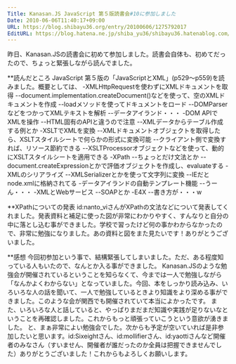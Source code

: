 ```yaml
---
Title: Kanasan.JS JavaScript 第５版読書会#10に参加しました
Date: 2010-06-06T11:40:17+09:00
URL: https://blog.shibayu36.org/entry/20100606/1275792017
EditURL: https://blog.hatena.ne.jp/shiba_yu36/shibayu36.hatenablog.com/atom/entry/12704591929888039193
---
```


昨日、Kanasan.JSの読書会に初めて参加しました。読書会自体も、初めてだったので、ちょっと緊張しながら読んでました。

**読んだところ
JavaScript 第５版の「JavaScriptとXML」(p529〜p559)を読みました。概要としては、
-XMLHttpRequestを使わずにXMLドキュメントを取得
--document.implementation.createDocument()などを使って、空のXMLドキュメントを作成
--loadメソッドを使ってドキュメントをロード
--DOMParserなどをつかってXMLテキストを解析
--データアイランド・・・
-DOM APIでXMLを操作
--HTML固有のAPIと違うので注意
--XMLデータからテーブル作成する例とか
-XSLTでXMLを変換
--XMLドキュメントオブジェクトを取得したら、XSLTスタイルシートで何らかの形式に変換可能
--クライアント側で変換すれば、リソース節約できる
--XSLTProcessorオブジェクトなどを使って、動的にXSLTスタイルシートを適用できる
-XPath
--ちょっとだけ文法とか
--document.createExpressionとかで評価オブジェクトを作成し、evaluateする
-XMLのシリアライズ
--XMLSerializerとかを使って文字列に変換
--IEだとnode.xmlに格納されてる
-データアイランドの自動テンプレート機能
--うーん・・・
-XMLとWebサービス
--SOAPとか
-E4X
--書き方が・・・w

**XPathについての発表
id:nanto_viさんがXPathの文法などについて発表してくれました。発表資料と補足に使った図が非常にわかりやすく、すんなりと自分の中に落とし込む事ができました。学校で習ったけど何の事かわからなかったので、非常に勉強になりました。あの資料と図をまた見たいです！ありがとうございました。

**感想
今回初参加という事で、結構緊張してしまいました。ただ、ある程度知っている人もいたので、なんとか入る事ができました。
Kanasan.JSのような勉強会が開催されているということを知らなくて、今までは一人で勉強しながら「なんかよくわからない」となっていました。今回、本をしっかり読み込み、いろいろな人の話を聞いて、一人で勉強しているときより知識をより深める事ができました。このような会が関西でも開催されていて本当によかったです。
また、いろいろな人と話していると、やっぱりまだまだ知識や実践が足りないなということを再確認しました。これからもっと頑張っていこうという意欲が湧きました。
と、まぁ非常によい勉強会でした。次からも予定が空いていれば是非参加したいと思います。id:Sixeightさん、id:mollifierさん、id:yaottiさんなど開催者のみなさん（すいません、開催者が誰だったのか全員は把握できませんでした）ありがとうございました！これからもよろしくお願いします。
